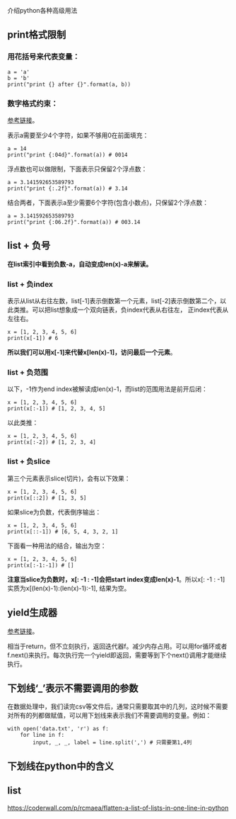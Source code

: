 介绍python各种高级用法

## print格式限制

### 用花括号来代表变量：

```
a = 'a'
b = 'b'
print("print {} after {}".format(a, b))
```

### 数字格式约束：

[参考链接](https://pyformat.info)。

表示a需要至少4个字符，如果不够用0在前面填充：

```
a = 14
print("print {:04d}".format(a)) # 0014
```

浮点数也可以做限制，下面表示只保留2个浮点数：

```
a = 3.141592653589793
print("print {:.2f}".format(a)) # 3.14
```

结合两者，下面表示a至少需要6个字符(包含小数点)，只保留2个浮点数：

```
a = 3.141592653589793
print("print {:06.2f}".format(a)) # 003.14
```


## list + 负号

**在list索引中看到负数-a，自动变成len(x)-a来解读。**

### list + 负index

表示从list从右往左数，list[-1]表示倒数第一个元素，list[-2]表示倒数第二个，以此类推。可以把list想象成一个双向链表，负index代表从右往左， 正index代表从左往右。


```
x = [1, 2, 3, 4, 5, 6]
print(x[-1]) # 6
```

**所以我们可以用x[-1]来代替x[len(x)-1]，访问最后一个元素**。


### list + 负范围

以下，-1作为end index被解读成len(x)-1，而list的范围用法是前开后闭：

```
x = [1, 2, 3, 4, 5, 6]
print(x[:-1]) # [1, 2, 3, 4, 5]
```
以此类推：

```
x = [1, 2, 3, 4, 5, 6]
print(x[:-2]) # [1, 2, 3, 4]
```


### list + 负slice
第三个元素表示slice(切片)，会有以下效果：

```
x = [1, 2, 3, 4, 5, 6]
print(x[::2]) # [1, 3, 5]
```

如果slice为负数，代表倒序输出：

```
x = [1, 2, 3, 4, 5, 6]
print(x[::-1]) # [6, 5, 4, 3, 2, 1]
```

下面看一种用法的结合，输出为空：

```
x = [1, 2, 3, 4, 5, 6]
print(x[:-1:-1]) # []
```

**注意当slice为负数时，x[: -1 : -1]会把start index变成len(x)-1**。所以x[: -1 : -1]实质为x[(len(x)-1):(len(x)-1):-1], 结果为空。

## yield生成器

[参考链接](https://www.ibm.com/developerworks/cn/opensource/os-cn-python-yield/index.html)。

相当于return，但不立刻执行，返回迭代器f。减少内存占用。可以用for循环或者f.next()来执行。每次执行完一个yield即返回，需要等到下个next()调用才能继续执行。


## 下划线‘_’表示不需要调用的参数

在数据处理中，我们读完csv等文件后，通常只需要取其中的几列，这时候不需要对所有的列都做赋值，可以用下划线来表示我们不需要调用的变量。例如：

```
with open('data.txt', 'r') as f:
	for line in f: 
		input, _, _, label = line.split(',') # 只需要第1,4列
```


## 下划线在python中的含义


## list

https://coderwall.com/p/rcmaea/flatten-a-list-of-lists-in-one-line-in-python








